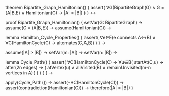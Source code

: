 theorem Bipartite_Graph_Hamiltonian() {
  assert(
    ∀G(BipartiteGraph(G) ∧ G = ⟨A|B,E⟩ ∧ Hamiltonian(G) → |A| = |B|)
  )
} ↔

proof Bipartite_Graph_Hamiltonian() {
  setVar(G: BipartiteGraph) →
  assume(G = ⟨A|B,E⟩) →
  assume(Hamiltonian(G)) →
  
  lemma Hamilton_Cycle_Properties() {
    assert(
      ∀e∈E(e connects A↔B) ∧
      ∀C(HamiltonCycle(C) → alternates(C,A,B))
    )
  } →

  assume(|A| > |B|) →
  setVar(m: |A|) →
  setVar(n: |B|) →
  
  lemma Cycle_Path() {
    assert(
      ∀C(HamiltonCycle(C) →
        ∀u∈B(
          startAt(C,u) →
          after(2n edges) → (
            atVertex(u) ∧
            allVisited(B) ∧
            remainUnvisited(m-n vertices in A)
          )
        )
      )
    )
  } →
  
  apply(Cycle_Path()) →
  assert(¬∃C(HamiltonCycle(C))) →
  assert(contradiction(Hamiltonian(G))) →
  therefore(|A| = |B|)
}